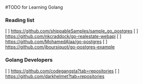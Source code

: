 #TODO for Learning Golang

### Reading list
[ ] https://github.com/shippableSamples/sample_go_postgres
[ ] https://github.com/nkcraddock/go-realestate-webapi
[ ] https://github.com/MohamedAlaa/go-postgres
[ ] https://github.com/jboursiquot/go-postgres-example


### Golang Developers
[ ] https://github.com/codegangsta?tab=repositories
[ ] https://github.com/darkhelmet?tab=repositories

